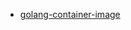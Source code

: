 - [golang-container-image](https://github.ibm.com/cio-ci-cd/pipeline-catalog/tree/main/catalog/community/pipelines/golang-container-image/v1)
